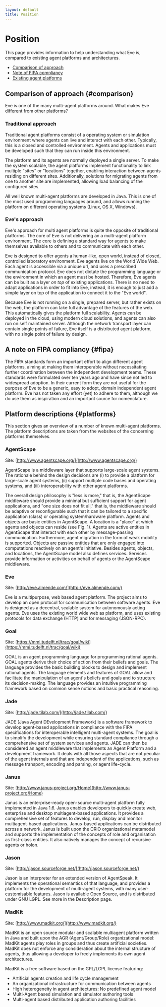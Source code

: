```yaml
---
layout: default
title: Position
---
```


# Position

This page provides information to help understanding what Eve is, compared to existing agent platforms and architectures.

- [Comparison of approach](#comparison)
- [Note of FIPA compliancy](#fipa)
- [Existing agent platforms](#platforms)


## Comparison of approach {#comparison}

Eve is one of the many multi-agent platforms around.
What makes Eve different from other platforms?

### Traditional approach

Traditional agent platforms consist of a operating system or
simulation environment where agents can live and interact with each other.
Typically, this is a closed and controlled environment.
Agents and applications must be developed such that they can run inside this
environment.

The platform and its agents are normally deployed a single server.
To make the system scalable, the agent platforms implement functionality to
link multiple "sites" or "locations" together,
enabling interaction between agents residing on different sites.
Additionally, solutions for migrating agents from one to another site are
implemented, allowing load balancing of the configured sites.

All well known multi-agent platforms are developed in Java.
This is one of the most used programming languages around,
and allows running the platform on different operating systems (Linux, OS X,
Windows).


### Eve's approach

Eve's approach for multi agent platforms is quite the opposite of traditional
platforms.
The core of Eve is not delivering an a multi-agent platform environment.
The core is defining a standard way for agents to make themselves available
to others and to communicate with each other.

Eve is designed to offer agents a human-like, open world, instead of closed,
controlled laboratory environment.
Eve agents live on the World Wide Web. Each agent is accessible via a
unique url, and uses a prescribed communication protocol.
Eve does not dictate the programming language or the environment in
which an agent must be hosted.
Therefore, Eve agents can be built as a layer *on top* of existing
applications. There is no need to adapt applications in order to fit into Eve,
instead, it is enough to just add a simple layer on top of the application to
connect it to the "Eve world".

Because Eve is not running on a single, prepared server, but rather exists on
the web, the platform can take full advantage of the features of the web.
This automatically gives the platform full scalability.
Agents can be deployed in the cloud, using modern cloud solutions,
and agents can also run on self maintained server.
Although the network transport layer can contain single points of failure,
Eve itself is a distributed agent platform,
with no single point of failure by design.

## A note on FIPA compliancy {#fipa}

The FIPA standards form an important effort to align different agent platforms, aiming at making them interoperable without necessitating further coordination between the independent development teams. These standards were formulated over ten years ago and have since not led to widespread adoption. In their current form they are not useful for the purpose of Eve to be a generic, easy to adopt, domain independent agent platform. Eve has not taken any effort (yet) to adhere to them, although we do use them as inspiration and an important source for nomenclature.

## Platform descriptions {#platforms}

This section gives an overview of a number of known multi-agent platforms.
The platform descriptions are taken from the websites of the concerning
platforms themselves.


### AgentScape

Site: [http://www.agentscape.org/](http://www.agentscape.org/)

AgentScape is a middleware layer that supports large-scale agent systems.
The rationale behind the design decisions are 
(i) to provide a platform for large-scale agent systems, 
(ii) support multiple code bases and operating systems, and 
(iii) interoperability with other agent platforms.

The overall design philosophy is "less is more," that is, the AgentScape 
middleware should provide a minimal but sufficient support for agent 
applications, and "one size does not fit all," that is, the middleware 
should be adaptive or reconfigurable such that it can be tailored to a specific 
application (class) or operating system/hardware platform.
Agents and objects are basic entities in AgentScape. A location is a "place" at 
which agents and objects can reside (see Fig. 1). Agents are active entities in 
AgentScape that interact with each other by message-passing communication. 
Furthermore, agent migration in the form of weak mobility is supported.
Objects are passive entities that are only engaged into computations reactively
on an agent's initiative. Besides agents, objects, and locations, 
the AgentScape model also defines services. Services provide information or 
activities on behalf of agents or the AgentScape middleware.


### Eve

Site: [http://eve.almende.com/](http://eve.almende.com/)

Eve is a multipurpose, web based agent platform.
The project aims to develop an open protocol for communication between software
agents.
Eve is designed as a decentral, scalable system for autonomously acting agents.
Eve uses the existing world wide web as platform, and uses existing protocols
for data exchange (HTTP) and for messaging (JSON-RPC).


### Goal

Site: [https://mmi.tudelft.nl/trac/goal/wiki](https://mmi.tudelft.nl/trac/goal/wiki)

GOAL is an agent programming language for programming rational agents.
GOAL agents derive their choice of action from their beliefs and goals.
The language provides the basic building blocks to design and implement rational
agents. The language elements and features of GOAL allow and facilitate the
manipulation of an agent's beliefs and goals and to structure its
decision-making. The language provides an intuitive programming framework
based on common sense notions and basic practical reasoning.


### Jade

Site: [http://jade.tilab.com/](http://jade.tilab.com/)

JADE (Java Agent DEvelopment Framework) is a software framework to develop
agent-based applications in compliance with the FIPA specifications for 
interoperable intelligent multi-agent systems. The goal is to simplify the 
development while ensuring standard compliance through a comprehensive set of 
system services and agents. 
JADE can then be considered an agent middleware that implements an 
Agent Platform and a development framework. It deals with all those aspects 
that are not peculiar of the agent internals and that are independent of the 
applications, such as message transport, encoding and parsing, or agent 
life-cycle.


### Janus

Site: [http://www.janus-project.org/Home](http://www.janus-project.org/Home)

Janus is an enterprise-ready open-source multi-agent platform fully
implemented in Java 1.6. Janus enables developers to quickly create web,
enterprise and desktop multiagent-based applications. It provides a
comprehensive set of features to develop, run, display and monitor
multiagent-based applications. Janus-based applications can be
distributed across a network. Janus is built upon the CRIO organizational
metamodel and supports the implementation of the concepts of role and
organisation as first-class entities. It also natively manages the concept of
recursive agents or holon.


### Jason

Site: [http://jason.sourceforge.net/](http://jason.sourceforge.net/)

Jason is an interpreter for an extended version of AgentSpeak.
It implements the operational semantics of that language,
and provides a platform for the development of multi-agent systems,
with many user-customisable features. Jason is available Open Source,
and is distributed under GNU LGPL. See more in the Description page.


### MadKit

Site: [http://www.madkit.org/](http://www.madkit.org/)

MadKit is an open source modular and scalable multiagent platform written in
Java and built upon the AGR (Agent/Group/Role) organizational model:
MadKit agents play roles in groups and thus create artificial societies.
MadKit does not enforce any consideration about the internal structure of agents,
thus allowing a developer to freely implements its own agent architectures.

MadKit is a free software based on the GPL/LGPL license featuring:

- Artificial agents creation and life cycle management
- An organizational infrastructure for communication between agents
- High heterogeneity in agent architectures: No predefined agent model
- Multi-Agent based simulation and simulator authoring tools
- Multi-agent based distributed application authoring facilities



